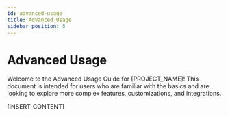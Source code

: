```yaml
---
id: advanced-usage
title: Advanced Usage
sidebar_position: 5
---
```


# Advanced Usage

Welcome to the Advanced Usage Guide for [PROJECT_NAME]! This document is intended for users who are familiar with the basics and are looking to explore more complex features, customizations, and integrations.

[INSERT_CONTENT]